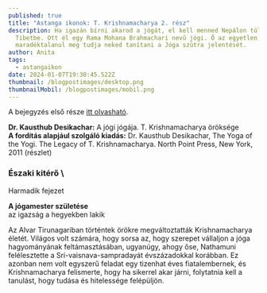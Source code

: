 ```yaml
---
published: true
title: "Astanga ikonok: T. Krishnamacharya 2. rész"
description: Ha igazán bírni akarod a jógát, el kell menned Nepálon túlra,
  Tibetbe. Ott él egy Rama Mohana Brahmachari nevű jógi. Ő az egyetlen, aki
  maradéktalanul meg tudja neked tanítani a Jóga szútra jelentését.
author: Anita
tags:
  - astangaikon
date: 2024-01-07T19:30:45.522Z
thumbnail: /blogpostimages/desktop.png
thumbnailMobil: /blogpostimages/mobil.png
---
```

A bejegyzés első része [itt olvasható](https://bandha.works/blog/astanga-ikonok-t-krishnamacharya-1-resz/).

**Dr. Kausthub Desikachar:** A jógi jógája. T. Krishnamacharya öröksége\
**A fordítás alapjául szolgáló kiadás:**
Dr. Kausthub Desikachar, The Yoga of the Yogi. The Legacy of T. Krishnamacharya. North Point Press, New York, 2011
(részlet)


### Északi kitérő \
Harmadik fejezet 

**A jógamester születése** \
az igazság a hegyekben lakik

Az Alvar Tirunagariban történtek örökre megváltoztatták Krishnamacharya életét. Világos volt számára, hogy sorsa az, hogy szerepet vállaljon a jóga hagyományának feltámasztásában, ugyanúgy, ahogy őse, Nathamuni felélesztette a Srí-vaisnava-sampradayát évszázadokkal korábban. Ez azonban nem volt egyszerű feladat egy tizenhat éves fiatalembernek, és Krishnamacharya felismerte, hogy ha sikerrel akar járni, folytatnia kell a tanulást, hogy tudása és hitelessége felépüljön.